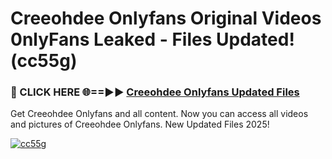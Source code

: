 # Creeohdee Onlyfans Original Videos 0nlyFans Leaked - Files Updated! (cc55g)

<h3>🔴 CLICK HERE 🌐==►► <a href="https://tinyurl.com/ehrbuxhb" rel="nofollow">Creeohdee Onlyfans Updated Files</a></h3>

Get Creeohdee Onlyfans and all content. Now you can access all videos and pictures of Creeohdee Onlyfans. New Updated Files 2025!

[![cc55g](https://i.imgur.com/lVYEuWS.gif)](https://tinyurl.com/ehrbuxhb)
